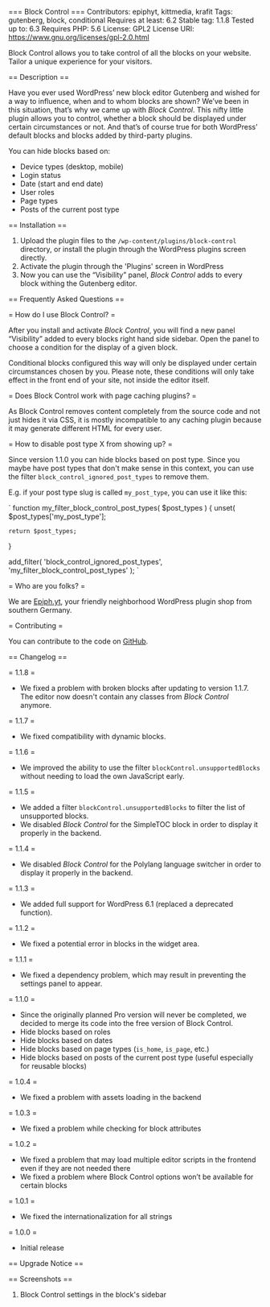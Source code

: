 === Block Control ===
Contributors: epiphyt, kittmedia, krafit
Tags: gutenberg, block, conditional
Requires at least: 6.2
Stable tag: 1.1.8
Tested up to: 6.3
Requires PHP: 5.6
License: GPL2
License URI: https://www.gnu.org/licenses/gpl-2.0.html

Block Control allows you to take control of all the blocks on your website. Tailor a unique experience for your visitors.

== Description ==

Have you ever used WordPress’ new block editor Gutenberg and wished for a way to influence, when and to whom blocks are shown? We’ve been in this situation, that’s why we came up with _Block Control_. This nifty little plugin allows you to control, whether a block should be displayed under certain circumstances or not. And that’s of course true for both WordPress’ default blocks and blocks added by third-party plugins.

You can hide blocks based on:
* Device types (desktop, mobile)
* Login status
* Date (start and end date)
* User roles
* Page types
* Posts of the current post type

== Installation ==

1. Upload the plugin files to the `/wp-content/plugins/block-control` directory, or install the plugin through the WordPress plugins screen directly.
1. Activate the plugin through the 'Plugins' screen in WordPress
1. Now you can use the “Visibility” panel, _Block Control_ adds to every block withing the Gutenberg editor.


== Frequently Asked Questions ==

= How do I use Block Control? =

After you install and activate _Block Control_, you will find a new panel “Visibility” added to every blocks right hand side sidebar. Open the panel to choose a condition for the display of a given block.

Conditional blocks configured this way will only be displayed under certain circumstances chosen by you. Please note, these conditions will only take effect in the front end of your site, not inside the editor itself.

= Does Block Control work with page caching plugins? =

As Block Control removes content completely from the source code and not just hides it via CSS, it is mostly incompatible to any caching plugin because it may generate different HTML for every user.

= How to disable post type X from showing up? =

Since version 1.1.0 you can hide blocks based on post type. Since you maybe have post types that don't make sense in this context, you can use the filter `block_control_ignored_post_types` to remove them.

E.g. if your post type slug is called `my_post_type`, you can use it like this:

`
function my_filter_block_control_post_types( $post_types ) {
	unset( $post_types['my_post_type'];
	
	return $post_types;
}

add_filter( 'block_control_ignored_post_types', 'my_filter_block_control_post_types' );
`

= Who are you folks? =

We are [Epiph.yt](https://epiph.yt/), your friendly neighborhood WordPress plugin shop from southern Germany.

= Contributing =

You can contribute to the code on [GitHub](https://github.com/epiphyt/block-control).

== Changelog ==

= 1.1.8 =
* We fixed a problem with broken blocks after updating to version 1.1.7. The editor now doesn't contain any classes from _Block Control_ anymore.

= 1.1.7 =
* We fixed compatibility with dynamic blocks.

= 1.1.6 =
* We improved the ability to use the filter `blockControl.unsupportedBlocks` without needing to load the own JavaScript early.

= 1.1.5 =
* We added a filter `blockControl.unsupportedBlocks` to filter the list of unsupported blocks.
* We disabled _Block Control_ for the SimpleTOC block in order to display it properly in the backend.

= 1.1.4 =
* We disabled _Block Control_ for the Polylang language switcher in order to display it properly in the backend.

= 1.1.3 =
* We added full support for WordPress 6.1 (replaced a deprecated function).

= 1.1.2 =
* We fixed a potential error in blocks in the widget area.

= 1.1.1 =
* We fixed a dependency problem, which may result in preventing the settings panel to appear.

= 1.1.0 =
* Since the originally planned Pro version will never be completed, we decided to merge its code into the free version of Block Control.
* Hide blocks based on roles
* Hide blocks based on dates
* Hide blocks based on page types (`is_home`, `is_page`, etc.)
* Hide blocks based on posts of the current post type (useful especially for reusable blocks)

= 1.0.4 =
* We fixed a problem with assets loading in the backend

= 1.0.3 =
* We fixed a problem while checking for block attributes

= 1.0.2 =

* We fixed a problem that may load multiple editor scripts in the frontend even if they are not needed there
* We fixed a problem where Block Control options won’t be available for certain blocks

= 1.0.1 =
* We fixed the internationalization for all strings

= 1.0.0 =
* Initial release

== Upgrade Notice ==

== Screenshots ==

1. Block Control settings in the block's sidebar
